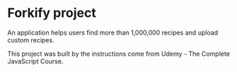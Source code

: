 # Forkify project

An application helps users find more than 1,000,000 recipes and upload custom recipes.

This project was built by the instructions come from Udemy - The Complete JavaScript Course.
